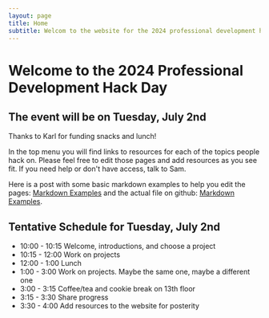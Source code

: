 ```yaml
---
layout: page
title: Home
subtitle: Welcom to the website for the 2024 professional development hack day
---
```


# Welcome to the 2024 Professional Development Hack Day
## The event will be on Tuesday, July 2nd
Thanks to Karl for funding snacks and lunch!

In the top menu you will find links to resources for each of the topics people hack on. Please feel free to edit those pages and add resources as you see fit. If you need help or don't have access, talk to Sam.

Here is a post with some basic markdown examples to help you edit the pages: [Markdown Examples](/2020-02-28-sample-markdown) and the actual file on github: [Markdown Examples](https://github.com/OttoStruve/profDevHackDay2024/blob/master/_posts/2020-02-28-sample-markdown.md?plain=1).

## Tentative Schedule for Tuesday, July 2nd
- 10:00 - 10:15 Welcome, introductions, and choose a project
- 10:15 - 12:00 Work on projects
- 12:00 - 1:00 Lunch
- 1:00 - 3:00 Work on projects. Maybe the same one, maybe a different one
- 3:00 - 3:15 Coffee/tea and cookie break on 13th floor
- 3:15 - 3:30 Share progress
- 3:30 - 4:00 Add resources to the website for posterity
